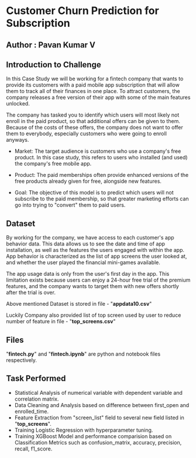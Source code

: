 # Customer Churn Prediction for Subscription

## Author : Pavan Kumar V

## Introduction to Challenge
In this Case Study we will be working for a fintech company that wants to provide its customers with a paid mobile app subscription that will allow them to track all of their finances in one place. To attract customers, the company releases a free version of their app with some of the main features unlocked.

The company has tasked you to identify which users will most likely not enroll in the paid product, so that additional offers can be given to them. Because of the costs of these offers, the company does not want to offer them to everybody, especially customers who were going to enroll anyways.

* Market: The target audience is customers who use a company's free product. In this case study, this refers to users who installed (and used) the company's free mobile app.

* Product: The paid memberships often provide enhanced versions of the free products already given for free, alongside new features.

* Goal: The objective of this model is to predict which users will not subscribe to the paid membership, so that greater marketing efforts can go into trying to "convert" them to paid users.

## Dataset
By working for the company, we have access to each customer's app behavior data. This data allows us to see the date and time of app installation, as well as the features the users engaged with within the app. App behavior is characterized as the list of app screens the user looked at, and whether the user played the financial mini-games available.

The app usage data is only from the user's first day in the app. This limitation exists because users can enjoy a 24-hour free trial of the premium features, and the company wants to target them with new offers shortly after the trial is over.

Above mentioned Dataset is stored in file - "**appdata10.csv**"

Luckily Company also provided list of top screen used by user to reduce number of feature in file - "**top_screens.csv**"

## Files
"**fintech.py**" and "**fintech.ipynb**" are python and notebook files respectively.


## Task Performed
* Statistical Analysis of numerical variable with dependent variable and correlation matrix.
* Data Cleaning and Analysis based on difference between first_open and enrolled_time.
* Feature Extraction from "screen_list" field to several new field listed in "**top_screens**".
* Training Logistic Regression with hyperparameter tuning.
* Training XGBoost Model and performance comparision based on Classification Metrics such as confusion_matrix, accuracy, precision, recall, f1_score.
